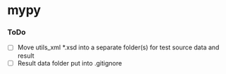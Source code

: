 # mypy

### ToDo

- [ ] Move utils_xml \*.xsd  into a separate folder(s) for test source data and result  
- [ ] Result data folder put into .gitignore
